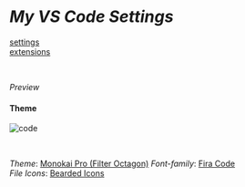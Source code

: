 # *My VS Code Settings*

[settings](https://github.com/murillo-nahas/vscode-settings/blob/main/settings.json) <br>
[extensions](https://github.com/murillo-nahas/vscode-settings/blob/main/extensions.json)

<br>

*Preview*
#### Theme
![code](https://user-images.githubusercontent.com/71032453/200335149-33750c76-b504-4fe6-8d6b-009ef437172f.png)




<br>

*Theme*: [Monokai Pro (Filter Octagon)](https://dev.to/kubadlo/comment/1bi2a) 
*Font-family*: [Fira Code](https://github.com/tonsky/FiraCode) <br>
*File Icons*: [Bearded Icons](hhttps://marketplace.visualstudio.com/items?itemName=BeardedBear.beardedicons) <br>
